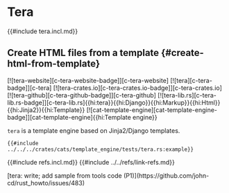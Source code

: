 # Tera

{{#include tera.incl.md}}

## Create HTML files from a template {#create-html-from-template}

[![tera-website][c-tera-website-badge]][c-tera-website] [![tera][c-tera-badge]][c-tera] [![tera-crates.io][c-tera-crates.io-badge]][c-tera-crates.io] [![tera-github][c-tera-github-badge]][c-tera-github] [![tera-lib.rs][c-tera-lib.rs-badge]][c-tera-lib.rs]{{hi:tera}}{{hi:Django}}{{hi:Markup}}{{hi:Html}}{{hi:Jinja2}}{{hi:Template}} [![cat-template-engine][cat-template-engine-badge]][cat-template-engine]{{hi:Template engine}}

`tera` is a template engine based on Jinja2/Django templates.

```rust,editable
{{#include ../../../crates/cats/template_engine/tests/tera.rs:example}}
```

{{#include refs.incl.md}}
{{#include ../../refs/link-refs.md}}

<div class="hidden">
[tera: write; add sample from tools code (P1)](https://github.com/john-cd/rust_howto/issues/483)

</div>
